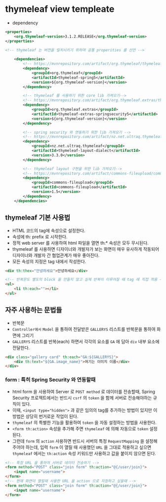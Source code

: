 # thymeleaf view templeate

- dependency

```xml
<properties>
	<org.thymeleaf-version>3.1.2.RELEASE</org.thymeleaf-version>
</properties>
```

```xml
<!-- thymeleaf 는 버전을 일치시키기 위하여 공통 properities 를 선언 -->
	
	<dependencies>
		<!-- https://mvnrepository.com/artifact/org.thymeleaf/thymeleaf-spring5 -->
		<dependency>
			<groupId>org.thymeleaf</groupId>
			<artifactId>thymeleaf-spring5</artifactId>
			<version>${org.thymeleaf-version}</version>
		</dependency>

		<!-- thymeleaf 를 사용하기 위한 core lib 가져오기-->
		<!-- https://mvnrepository.com/artifact/org.thymeleaf.extras/thymeleaf-extras-springsecurity5 -->
		<dependency>
			<groupId>org.thymeleaf.extras</groupId>
			<artifactId>thymeleaf-extras-springsecurity5</artifactId>
			<version>${org.thymeleaf-version}</version>
		</dependency>

		<!-- spring security 와 연동하기 위한 lib 가져오기 -->
		<!-- https://mvnrepository.com/artifact/nz.net.ultraq.thymeleaf/thymeleaf-layout-dialect -->
		<dependency>
			<groupId>nz.net.ultraq.thymeleaf</groupId>
			<artifactId>thymeleaf-layout-dialect</artifactId>
			<version>3.3.0</version>
		</dependency>

		<!-- thymeleaf layout 구현을 위한 lib 가져오기-->
		<!-- https://mvnrepository.com/artifact/commons-fileupload/commons-fileupload -->
		<dependency>
			<groupId>commons-fileupload</groupId>
			<artifactId>commons-fileupload</artifactId>
			<version>1.5</version>
		</dependency>
	</dependencies>
```

## thymeleaf 기본 사용법
- HTML 코드의 tag에 속성으로 설정한다.
- 속성에 th: prefix 로 시작한다.
- 정적 web server 를 사용하여 html 파일을 열면 th:* 속성은 모두 무시된다.
- thymeleaf 를 사용하면 디자이너와 개발자가 보는 화면이 매우 유사하게 작동되어 디자이너와 개발자 간 협업관계가 매우 좋아진다.
- 모든 속성의 지정은 tag 내에서 작성한다.
```html
<div th:thex="안녕하세요">안녕하세요</div>

<!-- 반복문도 별도의 block 을 만들지 않고 실제 반복이 이루어질 때 tag 에 직접 적용 -->
<ul>
	<li th:each=""></li>
</ul>
```

## 자주 사용하는 문법들
- 반복문
- `Controller에서` `Model` 을 통하여 전달받은 `GALLERYS` 리스트를 반복문을 통하여 화면에 그리기
- `GALLERYS` 리스트를 반복(each) 하면서 각각의 요소를 `GA` 에 담아 `div` 내부 요소에 전달한다.
```html
<div class="gallery card" th:each="GA:${GALLERYS}">
	<div th:text="${GA.image_name}">여기는 이미지 이름</div>
</div>
```

### form : 특히 Spring Security 와 연동할때 
- html form 을 사용하여 Server 로 `POST method` 로 데이터를 전송할때, Spring Security 프로젝트에서는 반드시 `csrf` 의 `token` 을 함께 서버로 전송해야하는 규칙이 있다.
- 이때, `<input type="hidden">` 과 같은 임의의 tag를 추가하는 방법이 있지만 이 방법은 상당히 번거로운 작업이 된다.
- `thymeleaf` 의 특별한 기능을 활용하여 `token` 을 자동 설정하는 방법을 사용한다.
- `<form th:action>` 속성을 추가해 주면 `thymeleaf` 에 의해 자동으로 `token` 설정된다.
- 그런데 `form` 의 `action` 사용하면 반드시 서버의 특정 `RequestMapping` 을 설정해주어야 하는데, 입력 `form` 이 열릴 때 사용했던 `URL` 을 그대로 적용하고 싶으면 `thymeleaf` 에서는 `th:action` 속성 키워드만 사용하고 값을 붙이지 않으면 된다.
```html
<!-- 특정 URL 을 통하여 서버로 데이터 전송하기 -->
<form method="POST" class="join form" th:action="@{/user/join}">
	<input name="username">	
</form>
<!-- 현재 화면이 열릴때 사용한 URL 을 action 으로 지정하고 싶을때 -->
<form method="POST" class="join form" th:action="@{/user/join}">
	<input name="username">	
</form>
```